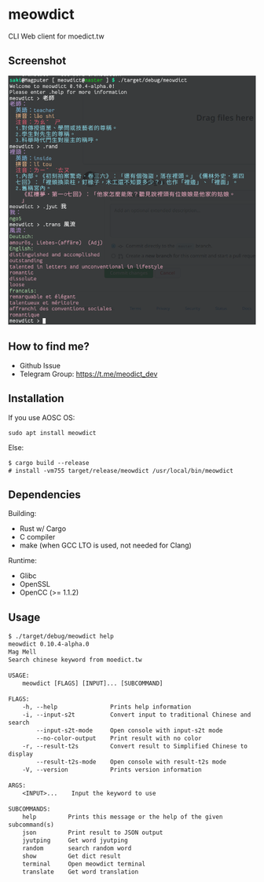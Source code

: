 # meowdict
CLI Web client for moedict.tw

## Screenshot

![screenshot](https://raw.githubusercontent.com/eatradish/meowdict/master/screenshot/Screenshot_20211022_113701.png)

## How to find me?
- Github Issue
- Telegram Group: https://t.me/meodict_dev

## Installation
If you use AOSC OS:

```
sudo apt install meowdict
```

Else:

```
$ cargo build --release
# install -vm755 target/release/meowdict /usr/local/bin/meowdict
```

## Dependencies
Building:
- Rust w/ Cargo
- C compiler
- make (when GCC LTO is used, not needed for Clang)

Runtime:
- Glibc
- OpenSSL
- OpenCC (>= 1.1.2)


## Usage

```
$ ./target/debug/meowdict help
meowdict 0.10.4-alpha.0
Mag Mell
Search chinese keyword from moedict.tw

USAGE:
    meowdict [FLAGS] [INPUT]... [SUBCOMMAND]

FLAGS:
    -h, --help               Prints help information
    -i, --input-s2t          Convert input to traditional Chinese and search
        --input-s2t-mode     Open console with input-s2t mode
        --no-color-output    Print result with no color
    -r, --result-t2s         Convert result to Simplified Chinese to display
        --result-t2s-mode    Open console with result-t2s mode
    -V, --version            Prints version information

ARGS:
    <INPUT>...    Input the keyword to use

SUBCOMMANDS:
    help         Prints this message or the help of the given subcommand(s)
    json         Print result to JSON output
    jyutping     Get word jyutping
    random       search random word
    show         Get dict result
    terminal     Open meowdict terminal
    translate    Get word translation
```